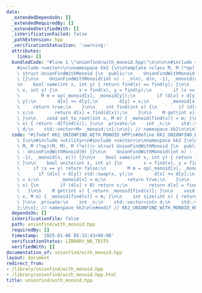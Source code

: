 ```yaml
---
data:
  _extendedDependsOn: []
  _extendedRequiredBy: []
  _extendedVerifiedWith: []
  _isVerificationFailed: false
  _pathExtension: hpp
  _verificationStatusIcon: ':warning:'
  attributes:
    links: []
  bundledCode: "#line 1 \"unionfind/with_monoid.hpp\"\n\n\n\n#include <utility>\n\
    #include <vector>\n\nnamespace kk2 {\n\ntemplate <class M, M (*op)(M, M), M (*e)()>\
    \ struct UnionFindWithMonoid {\n  public:\n    UnionFindWithMonoid() : UnionFindWithMonoid(0)\
    \ {}\n\n    UnionFindWithMonoid(int n) : _n(n), d(n, -1), _monoid(n, e()) {}\n\
    \n    bool same(int x, int y) { return find(x) == find(y); }\n\n    bool unite(int\
    \ x, int y) {\n        x = find(x), y = find(y);\n        if (x == y) return false;\n\
    \        M m = op(_monoid[x], _monoid[y]);\n        if (d[x] > d[y]) std::swap(x,\
    \ y);\n        d[x] += d[y];\n        d[y] = x;\n        _monoid[x] = m;\n   \
    \     return true;\n    }\n\n    int find(int x) {\n        if (d[x] < 0) return\
    \ x;\n        return d[x] = find(d[x]);\n    }\n\n    M get(int x) { return _monoid[find(x)];\
    \ }\n\n    void set_to_root(int x, M m) { _monoid[find(x)] = m; }\n\n    int size(int\
    \ x) { return -d[find(x)]; }\n\n  private:\n    int _n;\n    std::vector<int>\
    \ d;\n    std::vector<M> _monoid;\n};\n\n}; // namespace kk2\n\n\n"
  code: "#ifndef KK2_UNIONFIND_WITH_MONOID_HPP\n#define KK2_UNIONFIND_WITH_MONOID_HPP\
    \ 1\n\n#include <utility>\n#include <vector>\n\nnamespace kk2 {\n\ntemplate <class\
    \ M, M (*op)(M, M), M (*e)()> struct UnionFindWithMonoid {\n  public:\n    UnionFindWithMonoid()\
    \ : UnionFindWithMonoid(0) {}\n\n    UnionFindWithMonoid(int n) : _n(n), d(n,\
    \ -1), _monoid(n, e()) {}\n\n    bool same(int x, int y) { return find(x) == find(y);\
    \ }\n\n    bool unite(int x, int y) {\n        x = find(x), y = find(y);\n   \
    \     if (x == y) return false;\n        M m = op(_monoid[x], _monoid[y]);\n \
    \       if (d[x] > d[y]) std::swap(x, y);\n        d[x] += d[y];\n        d[y]\
    \ = x;\n        _monoid[x] = m;\n        return true;\n    }\n\n    int find(int\
    \ x) {\n        if (d[x] < 0) return x;\n        return d[x] = find(d[x]);\n \
    \   }\n\n    M get(int x) { return _monoid[find(x)]; }\n\n    void set_to_root(int\
    \ x, M m) { _monoid[find(x)] = m; }\n\n    int size(int x) { return -d[find(x)];\
    \ }\n\n  private:\n    int _n;\n    std::vector<int> d;\n    std::vector<M> _monoid;\n\
    };\n\n}; // namespace kk2\n\n#endif // KK2_UNIONFIND_WITH_MONOID_HPP"
  dependsOn: []
  isVerificationFile: false
  path: unionfind/with_monoid.hpp
  requiredBy: []
  timestamp: '2025-01-06 05:33:43+09:00'
  verificationStatus: LIBRARY_NO_TESTS
  verifiedWith: []
documentation_of: unionfind/with_monoid.hpp
layout: document
redirect_from:
- /library/unionfind/with_monoid.hpp
- /library/unionfind/with_monoid.hpp.html
title: unionfind/with_monoid.hpp
---
```

